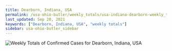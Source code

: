 ```yaml
---
title: Dearborn, Indiana, USA
permalink: /usa-ohio-butler/weekly_totals/usa-indiana-dearborn-weekly_totals.html
last_updated: Sep 20, 2021
keywords: ["Dearborn, Indiana, USA", "weekly totals"]
sidebar: usa-ohio-butler_sidebar
---
```


![Weekly Totals of Confirmed Cases for Dearborn, Indiana, USA](/covid_tracker/images/graphs/usa-indiana-dearborn-weekly_totals_graph.png)
